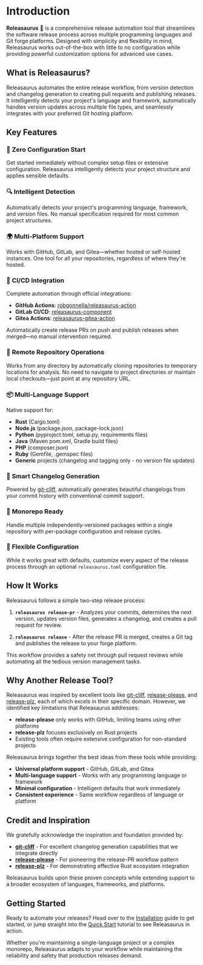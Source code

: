 # Introduction

**Releasaurus** 🦕 is a comprehensive release automation tool that streamlines the software release process across multiple programming languages and Git forge platforms. Designed with simplicity and flexibility in mind, Releasaurus works out-of-the-box with little to no configuration while providing powerful customization options for advanced use cases.

## What is Releasaurus?

Releasaurus automates the entire release workflow, from version detection and changelog generation to creating pull requests and publishing releases. It intelligently detects your project's language and framework, automatically handles version updates across multiple file types, and seamlessly integrates with your preferred Git hosting platform.

## Key Features

### 🚀 **Zero Configuration Start**

Get started immediately without complex setup files or extensive configuration. Releasaurus intelligently detects your project structure and applies sensible defaults.

### 🔍 **Intelligent Detection**

Automatically detects your project's programming language, framework, and version files. No manual specification required for most common project structures.

### 🌍 **Multi-Platform Support**

Works with GitHub, GitLab, and Gitea—whether hosted or self-hosted instances. One tool for all your repositories, regardless of where they're hosted.

### 🤖 **CI/CD Integration**

Complete automation through official integrations:

- **GitHub Actions**: [robgonnella/releasaurus-action]
- **GitLab CI/CD**: [releasaurus-component]
- **Gitea Actions**: [releasaurus-gitea-action]

Automatically create release PRs on push and publish releases when merged—no
manual intervention required.

### 📁 **Remote Repository Operations**

Works from any directory by automatically cloning repositories to temporary
locations for analysis. No need to navigate to project directories or maintain
local checkouts—just point at any repository URL.

### 📦 **Multi-Language Support**

Native support for:

- **Rust** (Cargo.toml)
- **Node.js** (package.json, package-lock.json)
- **Python** (pyproject.toml, setup.py, requirements files)
- **Java** (Maven pom.xml, Gradle build files)
- **PHP** (composer.json)
- **Ruby** (Gemfile, .gemspec files)
- **Generic** projects (changelog and tagging only - no version file updates)

### 📝 **Smart Changelog Generation**

Powered by [git-cliff](https://git-cliff.org/), automatically generates beautiful changelogs from your commit history with conventional commit support.

### 🏢 **Monorepo Ready**

Handle multiple independently-versioned packages within a single repository with per-package configuration and release cycles.

### 🔧 **Flexible Configuration**

While it works great with defaults, customize every aspect of the release process through an optional `releasaurus.toml` configuration file.

## How It Works

Releasaurus follows a simple two-step release process:

1. **`releasaurus release-pr`** - Analyzes your commits, determines the next version, updates version files, generates a changelog, and creates a pull request for review.

2. **`releasaurus release`** - After the release PR is merged, creates a Git tag and publishes the release to your forge platform.

This workflow provides a safety net through pull request reviews while automating all the tedious version management tasks.

## Why Another Release Tool?

Releasaurus was inspired by excellent tools like [git-cliff](https://git-cliff.org/), [release-please](https://github.com/googleapis/release-please), and [release-plz](https://release-plz.ieni.dev/), each of which excels in their specific domain. However, we identified key limitations that Releasaurus addresses:

- **release-please** only works with GitHub, limiting teams using other platforms
- **release-plz** focuses exclusively on Rust projects
- Existing tools often require extensive configuration for non-standard projects

Releasaurus brings together the best ideas from these tools while providing:

- **Universal platform support** - GitHub, GitLab, and Gitea
- **Multi-language support** - Works with any programming language or framework
- **Minimal configuration** - Intelligent defaults that work immediately
- **Consistent experience** - Same workflow regardless of language or platform

## Credit and Inspiration

We gratefully acknowledge the inspiration and foundation provided by:

- **[git-cliff](https://git-cliff.org/)** - For excellent changelog generation capabilities that we integrate directly
- **[release-please](https://github.com/googleapis/release-please)** - For pioneering the release-PR workflow pattern
- **[release-plz](https://release-plz.ieni.dev/)** - For demonstrating effective Rust ecosystem integration

Releasaurus builds upon these proven concepts while extending support to a broader ecosystem of languages, frameworks, and platforms.

## Getting Started

Ready to automate your releases? Head over to the [Installation](./installation.md) guide to get started, or jump straight into the [Quick Start](./quick-start.md) tutorial to see Releasaurus in action.

Whether you're maintaining a single-language project or a complex monorepo, Releasaurus adapts to your workflow while maintaining the reliability and safety that production releases demand.

[robgonnella/releasaurus-action]: https://github.com/robgonnella/releasaurus-action
[releasaurus-component]: https://gitlab.com/rgon/releasaurus-component
[releasaurus-gitea-action]: https://gitea.com/rgon/releasaurus-gitea-action
